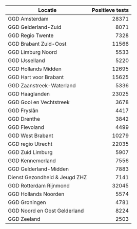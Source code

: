 | Locatie | Positieve tests |
|---------|----------------:|
| GGD Amsterdam                            | 28371 |
| GGD Gelderland-Zuid                      |  8071 |
| GGD Regio Twente                         |  7328 |
| GGD Brabant Zuid-Oost                    | 11566 |
| GGD Limburg Noord                        |  5533 |
| GGD IJsselland                           |  5220 |
| GGD Hollands Midden                      | 12695 |
| GGD Hart voor Brabant                    | 15625 |
| GGD Zaanstreek-Waterland                 |  5336 |
| GGD Haaglanden                           | 23025 |
| GGD Gooi en Vechtstreek                  |  3678 |
| GGD Fryslân                              |  4417 |
| GGD Drenthe                              |  3842 |
| GGD Flevoland                            |  4499 |
| GGD West Brabant                         | 10279 |
| GGD regio Utrecht                        | 22035 |
| GGD Zuid Limburg                         |  5907 |
| GGD Kennemerland                         |  7556 |
| GGD Gelderland-Midden                    |  7883 |
| Dienst Gezondheid & Jeugd ZHZ            |  7141 |
| GGD Rotterdam Rijnmond                   | 32045 |
| GGD Hollands Noorden                     |  5574 |
| GGD Groningen                            |  4781 |
| GGD Noord en Oost Gelderland             |  8224 |
| GGD Zeeland                              |  2503 |
